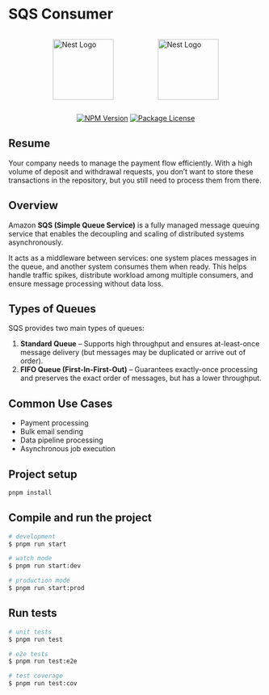 # SQS Consumer

<div style="display: flex; flex-direction: row; justify-content: space-evenly">
  <p>
    <a href="http://nestjs.com/" target="blank"><img src="https://nestjs.com/img/logo-small.svg" width="120" alt="Nest Logo" /></a>
  <p>
    <a href="https://docs.aws.amazon.com/?nc2=h_ql_doc_do" target="blank"><img src="https://cdn.worldvectorlogo.com/logos/aws-sqs.svg" width="120" alt="Nest Logo" />
    </a>
  </p>
</div>
<p align="center">
  <a href="https://www.npmjs.com/~nestjscore" target="_blank"><img src="https://img.shields.io/npm/v/@nestjs/core.svg" alt="NPM Version" /></a>
  <a href="https://www.npmjs.com/~nestjscore" target="_blank"><img src="https://img.shields.io/npm/l/@nestjs/core.svg" alt="Package License" /></a>
</p>

## Resume

Your company needs to manage the payment flow efficiently.
With a high volume of deposit and withdrawal requests, you don’t want to store these transactions in the repository, but you still need to process them from there.

## Overview

Amazon **SQS (Simple Queue Service)** is a fully managed message queuing service that enables the decoupling and scaling of distributed systems asynchronously.

It acts as a middleware between services: one system places messages in the queue, and another system consumes them when ready. This helps handle traffic spikes, distribute workload among multiple consumers, and ensure message processing without data loss.

## Types of Queues

SQS provides two main types of queues:

1. **Standard Queue** – Supports high throughput and ensures at-least-once message delivery (but messages may be duplicated or arrive out of order).
2. **FIFO Queue (First-In-First-Out)** – Guarantees exactly-once processing and preserves the exact order of messages, but has a lower throughput.

## Common Use Cases

- Payment processing  
- Bulk email sending  
- Data pipeline processing  
- Asynchronous job execution  

## Project setup

```bash
pnpm install
```

## Compile and run the project

```bash
# development
$ pnpm run start

# watch mode
$ pnpm run start:dev

# production mode
$ pnpm run start:prod
```

## Run tests

```bash
# unit tests
$ pnpm run test

# e2e tests
$ pnpm run test:e2e

# test coverage
$ pnpm run test:cov
```
